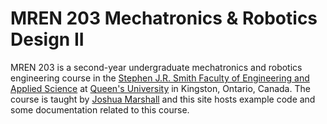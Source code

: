 # MREN 203 Mechatronics & Robotics Design II

MREN 203 is a second-year undergraduate mechatronics and robotics engineering course in the [Stephen J.R. Smith Faculty of Engineering
and Applied Science](https://smithengineering.queensu.ca/programs/undergraduate/mre/) at [Queen's University](https://www.queensu.ca) in Kingston, Ontario, Canada.  The course is taught by [Joshua Marshall](https://offroad.engineering.queensu.ca/people/joshua-marshall/) and this site hosts example code and some documentation related to this course.
